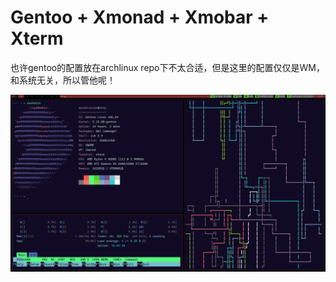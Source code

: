 # Gentoo + Xmonad + Xmobar + Xterm

也许gentoo的配置放在archlinux repo下不太合适，但是这里的配置仅仅是WM，和系统无关，所以管他呢！

![screenshot](https://raw.githubusercontent.com/ssfwshutterbug/archlinux-desktop-style/main/v4/gentoo-screenshot.png)
